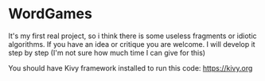 # WordGames
It's my first real project, so i think there is some useless fragments or idiotic algorithms. If you have an idea or critique you are welcome. I will develop it step by step (I'm not sure how much time I can give for this)

You should have Kivy framework installed to run this code: https://kivy.org
